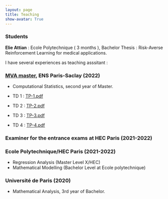 ```yaml
---
layout: page
title: Teaching
show-avatar: True
---
```


### Students 

**Elie Attian** : Ecole Polytechnique ( 3 months ), Bachelor Thesis : Risk-Averse Reinforcement Learning for medical applications.

I have several experiences as teaching asssitant :

### [MVA master](https://www.master-mva.com/), ENS Paris-Saclay (2022)

*  Computational Statistics, second year of Master.
*  TD 1 : [TP-1.pdf](https://github.com/pierreclavier/pierreclavier.github.io/files/9775924/TP-1.pdf)

*  TD 2 : [TP-2.pdf](https://github.com/pierreclavier/pierreclavier.github.io/files/9775925/TP-2.pdf)

*  TD 3 : [TP-3.pdf](https://github.com/pierreclavier/pierreclavier.github.io/files/9775928/TP-3.pdf)

*  TD 4 : [TP-4.pdf](https://github.com/pierreclavier/pierreclavier.github.io/files/9775929/TP-4.pdf)

### Examiner for the entrance exams at HEC Paris (2021-2022)

### Ecole Polytechnique/HEC Paris (2021-2022)

* Regression Analysis (Master Level X/HEC)
* Mathematical Modelling (Bachelor Level at Ecole polytechnique)

### Université de Paris (2020)

* Mathematical Analysis, 3rd year of Bachelor.

<p>&nbsp;</p>

